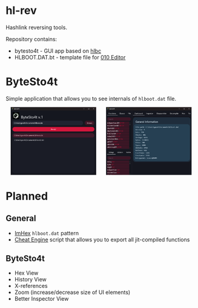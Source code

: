 # hl-rev
Hashlink reversing tools.

Repository contains:
- bytesto4t - GUI app based on [hlbc](https://github.com/Gui-Yom/hlbc)
- HLBOOT.DAT.bt - template file for [010 Editor](https://www.sweetscape.com/010editor/)

# ByteSto4t
Simple application that allows you to see internals of `hlboot.dat` file.

<div style="display: flex; justify-content: space-around;">
  <img src="docs/images/bytesto4t_1.png" alt="ByteSto4t Screenshot1" width="45%">
  <img src="docs/images/bytesto4t_2.png" alt="ByteSto4t Screenshot2" width="45%">
</div>


# Planned

## General

- [ImHex](https://github.com/WerWolv/ImHex) `hlboot.dat` pattern
- [Cheat Engine](https://www.cheatengine.org/) script that allows you to export all jit-compiled functions

## ByteSto4t

- Hex View
- History View
- X-references
- Zoom (increase/decrease size of UI elements)
- Better Inspector View